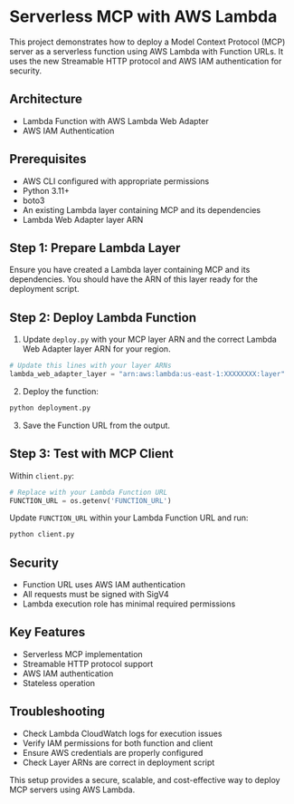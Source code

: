 # Serverless MCP with AWS Lambda

This project demonstrates how to deploy a Model Context Protocol (MCP) server as a serverless function using AWS Lambda with Function URLs. It uses the new Streamable HTTP protocol and AWS IAM authentication for security.

## Architecture
- Lambda Function with AWS Lambda Web Adapter
- AWS IAM Authentication

## Prerequisites
- AWS CLI configured with appropriate permissions
- Python 3.11+
- boto3
- An existing Lambda layer containing MCP and its dependencies
- Lambda Web Adapter layer ARN

## Step 1: Prepare Lambda Layer

Ensure you have created a Lambda layer containing MCP and its dependencies. You should have the ARN of this layer ready for the deployment script.

## Step 2: Deploy Lambda Function

1. Update `deploy.py` with your MCP layer ARN and the correct Lambda Web Adapter layer ARN for your region.
```python
# Update this lines with your layer ARNs
lambda_web_adapter_layer = "arn:aws:lambda:us-east-1:XXXXXXXX:layer"
```

2. Deploy the function:
```bash
python deployment.py
```

3. Save the Function URL from the output.

## Step 3: Test with MCP Client

Within `client.py`:
```python
# Replace with your Lambda Function URL
FUNCTION_URL = os.getenv('FUNCTION_URL')
```

Update `FUNCTION_URL` within your Lambda Function URL and run:
```bash
python client.py
```

## Security
- Function URL uses AWS IAM authentication
- All requests must be signed with SigV4
- Lambda execution role has minimal required permissions

## Key Features
- Serverless MCP implementation
- Streamable HTTP protocol support
- AWS IAM authentication
- Stateless operation

## Troubleshooting
- Check Lambda CloudWatch logs for execution issues
- Verify IAM permissions for both function and client
- Ensure AWS credentials are properly configured
- Check Layer ARNs are correct in deployment script

This setup provides a secure, scalable, and cost-effective way to deploy MCP servers using AWS Lambda.